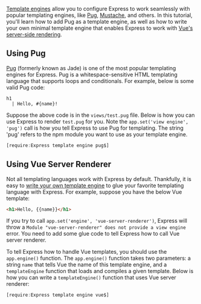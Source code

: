 [Template engines](http://expressjs.com/en/guide/using-template-engines.html) allow you to configure Express to work
seamlessly with popular templating engines, like [Pug](https://pugjs.org/api/getting-started.html), [Mustache](https://www.npmjs.com/package/mustache), and others. In this tutorial, you'll learn how to add Pug as a template engine,
as well as how to write your own minimal template engine that enables Express to work with [Vue's server-side rendering](https://masteringjs.io/tutorials/vue/ssr).

Using Pug
---------

[Pug](https://www.npmjs.com/package/pug) (formerly known as Jade) is one of the most popular templating engines for
Express. Pug is a whitespace-sensitive HTML templating language that supports loops and conditionals. For example,
below is some valid Pug code:

```
h1
  | Hello, #{name}!
```

Suppose the above code is in the `views/test.pug` file. Below is how you can use Express to render `test.pug` for
you. Note the `app.set('view engine', 'pug')` call is how you tell Express to use Pug for templating. The string 'pug'
refers to the npm module you want to use as your template engine.

```javascript
[require:Express template engine pug$]
```

Using Vue Server Renderer
-------------------------

Not all templating languages work with Express by default. Thankfully, it is easy to [write your own template engine](http://expressjs.com/en/advanced/developing-template-engines.html) to glue your favorite templating language with Express. For example, suppose you have the below Vue template:

```html
<h1>Hello, {{name}}</h1>
```

If you try to call `app.set('engine', 'vue-server-renderer')`, Express will throw a `Module "vue-server-renderer" does not provide a view engine` error. You need to add some glue code to tell Express how to call Vue server renderer.

To tell Express how to handle Vue templates, you should use the `app.engine()` function. The `app.engine()` function
takes two parameters: a string `name` that tells Vue the name of this template engine, and a `templateEngine` function
that loads and compiles a given template. Below is how you can write a `templateEngine()` function that uses
Vue server renderer:

```javascript
[require:Express template engine vue$]
```